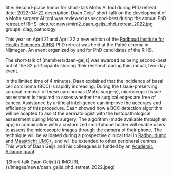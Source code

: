 title: Second-place honor for short-talk Mohs AI tool during PhD retreat
date: 2022-04-22
description: Daan Geijs' short-talk on the development of a Mohs surgery AI tool was reviewed as second-best during the annual PhD retreat of RIHS.
picture: news/mini2_daan_geijs_phd_retreat_2022.jpg
groups: diag, pathology

This year on April 21 and April 22 a new edition of the [Radboud Institute for Health Sciences (RIHS)](https://www.radboudumc.nl/en/radboud-institute-for-health-sciences) PhD retreat was held at the Pathé cinema in Nijmegen. An event organized by and for PhD candidates of the RIHS.

The short-talk of [members/daan-geijs] was awarded as being second-best out of the 32 participants sharing their research during this annual, two-day event. 

In the limited time of 4 minutes, Daan explained that the incidence of basal cell carcinoma (BCC) is rapidly increasing. During the tissue-preserving, surgical removal of these carcinomas (Mohs surgery), microscopic tissue assessment is required to asses whether the surgical edges are free of cancer. Assistance by artificial intelligence can improve the accuracy and efficiency of this procedure. Daan showed how a BCC detection algorithm will be adapted to assist the dermatologist with the histopathological assessment during Mohs surgery. The algorithm (made available through an app) in combination with a customized smartphone holder will enable users to assess the microscopic images through the camera of their phone. The technique will be validated during a prospective clinical trial in [Radboudumc](https://www.radboudumc.nl/) and [Maastricht UMC+](https://www.mumc.nl/), and will be extended to other peripheral centres. This work of Daan Geijs and his colleagues is funded by an [Academic Alliance grant](https://www.computationalpathologygroup.eu/news/acedemic-alliance-2021/). 

![Short-talk Daan Geijs]({{ IMGURL }}/images/news/daan_geijs_phd_retreat_2022.jpeg)
